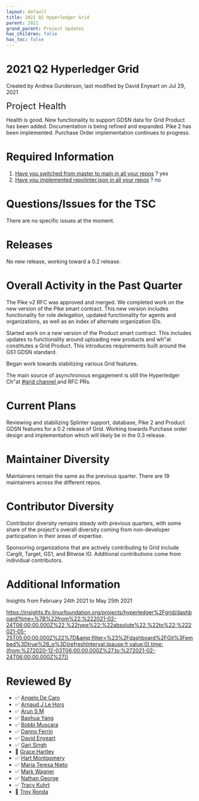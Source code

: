 ```yaml
---
layout: default
title: 2021 Q2 Hyperledger Grid
parent: 2021
grand_parent: Project Updates
has_children: false
has_toc: false
---
```


# 2021 Q2 Hyperledger Grid

Created by Andrea Gunderson, last modified by David Enyeart on Jul 29, 2021

<span style="letter-spacing: 0.0px;font-size: 24.0px;">Project Health</span>

Health is good. New functionality to support GDSN data for Grid Product
has been added. Documentation is being refined and expanded. Pike 2 has
been implemented. Purchase Order implementation continues to progress.

# Required Information

1.  <span style="color: rgb(68,68,68);"> <a href="https://wiki.hyperledger.org/display/TSC/Projects+have+two+quarters+to+comply+with+common+repo+structure?focusedCommentId=41591637#comment-41591637" rel="nofollow">Have you switched from master to main in all your
repos</a> </span> <span style="letter-spacing: 0.0px;">? yes</span>
2.  <span class="placeholder-inline-tasks" style="color: rgb(23,43,77);text-decoration: none;"> <span style="color: rgb(68,68,68);">
<a href="https://wiki.hyperledger.org/display/TSC/Common+Repo+structure" rel="nofollow">Have you implemented repolinter.json in all your
repos</a> </span> </span> <span style="color: rgb(23,43,77);text-decoration: none;">? no</span>

# Questions/Issues for the TSC

There are no specific issues at the moment.

# Releases

No new release, working toward a 0.2 release.

# Overall Activity in the Past Quarter

The Pike v2 RFC was approved and merged. We completed work on the new
version of the Pike smart contract. This new version includes
functionality for role delegation, updated functionality for agents and
organizations, as well as an index of alternate organization IDs.

Started work on a new version of the Product smart contract. This
includes updates to functionality around uploading new products and wh"at constitutes a Grid Product. This introduces requirements built around
the GS1 GDSN standard.

Began work towards stabilizing various Grid features.

The main source of asynchronous engagement is still the Hyperledger Ch"at <a href="https://chat.hyperledger.org/channel/grid" class="external-link" rel="nofollow"><span>#grid channel </span></a> and
RFC PRs.

# Current Plans

Reviewing and stabilizing Splinter support, database, Pike 2 and Product
GDSN features for a 0.2 release of Grid. Working towards Purchase order
design and implementation which will likely be in the 0.3 release.

# Maintainer Diversity

Maintainers remain the same as the previous quarter. There are 19
maintainers across the different repos.

# Contributor Diversity

Contributor diversity remains steady with previous quarters, with some
share of the project's overall diversity coming from non-developer
participation in their areas of expertise.

Sponsoring organizations that are actively contributing to Grid include
Cargill, Target, GS1, and Bitwise IO. Additional contributions come from
individual contributors.

# Additional Information

Insights from February 24th 2021 to May 25th 2021

<a href="https://insights.lfx.linuxfoundation.org/projects/hyperledger%2Fgrid/dashboard?time=%7B%22from%22:%222021-02-24T06:00:00.000Z%22,%22type%22:%22absolute%22,%22to%22:%222021-05-25T05:00:00.000Z%22%7D&amp;filter=%23%2Fdashboard%2FGit%3Fembed%3Dtrue%26_g%3D(refreshInterval:(pause:!t,value:0),time:(from:%272020-12-03T06:00:00.000Z%27,to:%272021-02-24T06:00:00.000Z%27))" class="external-link" rel="nofollow"><span>https://insights.lfx.linuxfoundation.org/projects/hyperledger%2Fgrid/dashboard?time=%7B%22from%22:%222021-02-24T06:00:00.000Z%22,%22type%22:%22absolute%22,%22to%22:%222021-05-25T05:00:00.000Z%22%7D&amp;filter=%23%2Fdashboard%2FGit%3Fembed%3Dtrue%26_g%3D(refreshInterval:(pause:!t,value:0),time:(from:%272020-12-03T06:00:00.000Z%27,to:%272021-02-24T06:00:00.000Z%27))</span></a>

# Reviewed By

-   ✅ <span class="placeholder-inline-tasks">
<a href="https://wiki.hyperledger.org/display/~angelo.decaro" class="confluence-userlink user-mention" data-username="angelo.decaro" data-linked-resource-id="16327529" data-linked-resource-version="1" data-linked-resource-type="userinfo" data-base-url="https://wiki.hyperledger.org">Angelo De Caro</a></span>
-   ✅ <span class="placeholder-inline-tasks">
<a href="https://wiki.hyperledger.org/display/~lehors" class="confluence-userlink user-mention" data-username="lehors" data-linked-resource-id="2394240" data-linked-resource-version="1" data-linked-resource-type="userinfo" data-base-url="https://wiki.hyperledger.org">Arnaud J Le Hors</a></span>
-   ✅ <span class="placeholder-inline-tasks">
<a href="https://wiki.hyperledger.org/display/~arsulegai" class="confluence-userlink user-mention" data-username="arsulegai" data-linked-resource-id="6427759" data-linked-resource-version="2" data-linked-resource-type="userinfo" data-base-url="https://wiki.hyperledger.org">Arun S M</a> </span>
-   ✅ <span class="placeholder-inline-tasks">
<a href="https://wiki.hyperledger.org/display/~baohua" class="confluence-userlink user-mention" data-username="baohua" data-linked-resource-id="2393082" data-linked-resource-version="2" data-linked-resource-type="userinfo" data-base-url="https://wiki.hyperledger.org">Baohua Yang</a> </span>
-   ✅ <span class="placeholder-inline-tasks">
<a href="https://wiki.hyperledger.org/display/~Bobbijn" class="confluence-userlink user-mention" data-username="Bobbijn" data-linked-resource-id="2393198" data-linked-resource-version="2" data-linked-resource-type="userinfo" data-base-url="https://wiki.hyperledger.org">Bobbi Muscara</a></span>
-   ✅ <span class="placeholder-inline-tasks">
<a href="https://wiki.hyperledger.org/display/~shemnon" class="confluence-userlink user-mention" data-username="shemnon" data-linked-resource-id="20022118" data-linked-resource-version="2" data-linked-resource-type="userinfo" data-base-url="https://wiki.hyperledger.org">Danno Ferrin</a></span>
-   ✅ <span class="placeholder-inline-tasks">
<a href="https://wiki.hyperledger.org/display/~denyeart" class="confluence-userlink user-mention" data-username="denyeart" data-linked-resource-id="2392864" data-linked-resource-version="1" data-linked-resource-type="userinfo" data-base-url="https://wiki.hyperledger.org">David Enyeart</a></span>
-   ✅ <span class="placeholder-inline-tasks">
<a href="https://wiki.hyperledger.org/display/~mastersingh24" class="confluence-userlink user-mention" data-username="mastersingh24" data-linked-resource-id="16321659" data-linked-resource-version="1" data-linked-resource-type="userinfo" data-base-url="https://wiki.hyperledger.org">Gari Singh</a> </span>
-   🔲 <span class="placeholder-inline-tasks">
<a href="https://wiki.hyperledger.org/display/~grace.hartley" class="confluence-userlink user-mention" data-username="grace.hartley" data-linked-resource-id="16324128" data-linked-resource-version="1" data-linked-resource-type="userinfo" data-base-url="https://wiki.hyperledger.org">Grace Hartley</a></span>
-   ✅ <span class="placeholder-inline-tasks">
<a href="https://wiki.hyperledger.org/display/~hartm" class="confluence-userlink user-mention" data-username="hartm" data-linked-resource-id="6422922" data-linked-resource-version="1" data-linked-resource-type="userinfo" data-base-url="https://wiki.hyperledger.org">Hart Montgomery</a></span>
-   ✅ <span class="placeholder-inline-tasks">
<a href="https://wiki.hyperledger.org/display/~mtng" class="confluence-userlink user-mention" data-username="mtng" data-linked-resource-id="24779370" data-linked-resource-version="1" data-linked-resource-type="userinfo" data-base-url="https://wiki.hyperledger.org">Maria Teresa Nieto</a></span>
-   ✅ <span class="placeholder-inline-tasks">
<a href="https://wiki.hyperledger.org/display/~mwagner" class="confluence-userlink user-mention" data-username="mwagner" data-linked-resource-id="5505170" data-linked-resource-version="1" data-linked-resource-type="userinfo" data-base-url="https://wiki.hyperledger.org">Mark Wagner</a> </span>
-   ✅ <span class="placeholder-inline-tasks">
<a href="https://wiki.hyperledger.org/display/~nage" class="confluence-userlink user-mention" data-username="nage" data-linked-resource-id="2393038" data-linked-resource-version="1" data-linked-resource-type="userinfo" data-base-url="https://wiki.hyperledger.org">Nathan George</a></span>
-   ✅ <span class="placeholder-inline-tasks">
<a href="https://wiki.hyperledger.org/display/~tkuhrt" class="confluence-userlink user-mention" data-username="tkuhrt" data-linked-resource-id="1180151" data-linked-resource-version="2" data-linked-resource-type="userinfo" data-base-url="https://wiki.hyperledger.org">Tracy Kuhrt</a> </span>
-   🔲 <span class="placeholder-inline-tasks">
<a href="https://wiki.hyperledger.org/display/~troyronda" class="confluence-userlink user-mention" data-username="troyronda" data-linked-resource-id="9110618" data-linked-resource-version="2" data-linked-resource-type="userinfo" data-base-url="https://wiki.hyperledger.org">Troy Ronda</a> </span>







